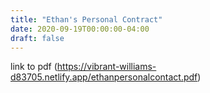 ```yaml
---
title: "Ethan's Personal Contract"
date: 2020-09-19T00:00:00-04:00
draft: false
---
```


link to pdf (https://vibrant-williams-d83705.netlify.app/ethanpersonalcontact.pdf)
